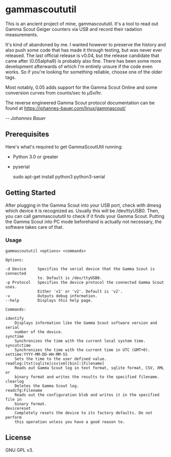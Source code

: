 # gammascoututil
This is an ancient project of mine, gammascoututil. It's a tool to read out
Gamma Scout Geiger counters via USB and record their radation measurements.

It's kind of abandoned by me. I wanted however to preserve the history and also
push some code that has made it through testing, but was never ever released.
The last official release is v0.04, but the release candidate that came after
(0.05alpha9) is probably also fine. There has been some more development
afterwards of which I'm entirely unsure if the code even works. So if you're
looking for something reliable, choose one of the older tags.

Most notably, 0.05 adds support for the Gamma Scout Online and some conversion
curves from counts/sec to µSv/hr.

The reverse engineered Gamma Scout protocol documentation can be found at
https://johannes-bauer.com/linux/gammascout/

_-- Johannes Bauer_

## Prerequisites
Here's what's required to get GammaScoutUtil running:
   
- Python 3.0 or greater
- pyserial


	sudo apt-get install python3 python3-serial

## Getting Started

After plugging in the Gamma Scout into your USB port, check with dmesg which
device it is recognized as. Usually this will be /dev/ttyUSB0. Then, you can
call gammascoututil to check if it finds your Gamma Scout. Putting the Gamma
Scout into PC mode beforehand is actually not necessary, the software takes care
of that.

### Usage

	gammascoututil <options> <commands>

	Options:

	-d Device     Specifies the serial device that the Gamma Scout is connected
	              to. Default is /dev/ttyUSB0.
	-p Protocol   Specifies the device protocol the connected Gamma Scout uses.
	              Either 'v1' or 'v2'. Default is 'v2'.
	-v            Outputs debug information.
	--help        Displays this help page.

	Commands:

	identify
	    Displays information like the Gamma Scout software version and serial
	    number of the device.
	synctime
	    Synchronizes the time with the current local system time.
	syncutctime
	    Synchronizes the time with the current time in UTC (GMT+0).
	settime:YYYY-MM-DD-HH-MM-SS
	    Sets the time to the user defined value.
	readlog:[txt|sqlite|csv|xml|bin]:[Filename]
	    Reads out Gamma Scout log in text format, sqlite format, CSV, XML or
	    binary format and writes the results to the specified filename.
	clearlog
	    Deletes the Gamma Scout log.
	readcfg:Filename
	    Reads out the configuration blob and writes it in the specified file in
	    binary format.
	devicereset
	    Completely resets the device to its factory defaults. Do not perform
	    this operation unless you have a good reason to.
 
## License
GNU GPL v3.
